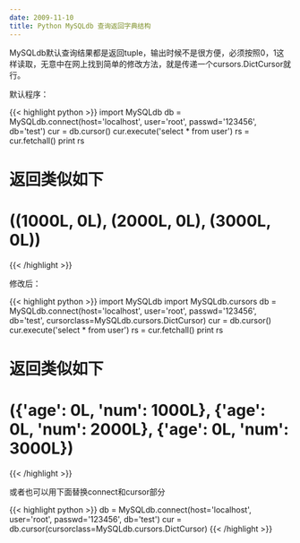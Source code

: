 ```yaml
---
date: 2009-11-10
title: Python MySQLdb 查询返回字典结构
---
```


MySQLdb默认查询结果都是返回tuple，输出时候不是很方便，必须按照0，1这样读取，无意中在网上找到简单的修改方法，就是传递一个cursors.DictCursor就行。

默认程序：

{{< highlight python >}}
import MySQLdb
db  = MySQLdb.connect(host='localhost', user='root', passwd='123456', db='test')
cur = db.cursor()
cur.execute('select * from user')
rs = cur.fetchall()
print rs
# 返回类似如下
# ((1000L, 0L), (2000L, 0L), (3000L, 0L))
{{< /highlight >}}

修改后：

{{< highlight python >}}
import MySQLdb
import MySQLdb.cursors
db = MySQLdb.connect(host='localhost', user='root', passwd='123456', db='test',
                     cursorclass=MySQLdb.cursors.DictCursor)
cur = db.cursor()
cur.execute('select * from user')
rs = cur.fetchall()
print rs
# 返回类似如下
# ({'age': 0L, 'num': 1000L}, {'age': 0L, 'num': 2000L}, {'age': 0L, 'num': 3000L})
{{< /highlight >}}

或者也可以用下面替换connect和cursor部分

{{< highlight python >}}
db  = MySQLdb.connect(host='localhost', user='root', passwd='123456', db='test')
cur = db.cursor(cursorclass=MySQLdb.cursors.DictCursor)
{{< /highlight >}}



